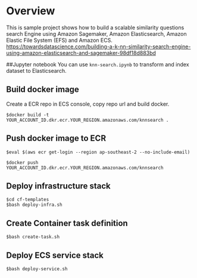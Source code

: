# Overview

This is sample project shows how to build a scalable similarity questions search Engine using Amazon Sagemaker, Amazon Elasticsearch, Amazon Elastic File System (EFS) and Amazon ECS.
https://towardsdatascience.com/building-a-k-nn-similarity-search-engine-using-amazon-elasticsearch-and-sagemaker-98df18d883bd

##Jupyter notebook
You can use `knn-search.ipynb` to transform and index dataset to Elasticsearch.

## Build docker image

Create a ECR repo in ECS console, copy repo url and build docker.

```
$docker build -t YOUR_ACCOUNT_ID.dkr.ecr.YOUR_REGION.amazonaws.com/knnsearch .
```

## Push docker image to ECR

```
$eval $(aws ecr get-login --region ap-southeast-2 --no-include-email)

$docker push YOUR_ACCOUNT_ID.dkr.ecr.YOUR_REGION.amazonaws.com/knnsearch

```

## Deploy infrastructure stack

```
$cd cf-templates
$bash deploy-infra.sh
```

## Create Container task definition

```
$bash create-task.sh
```

## Deploy ECS service stack

```
$bash deploy-service.sh

```
